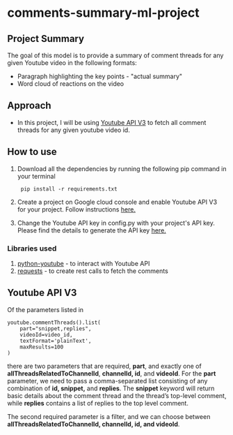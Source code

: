 # comments-summary-ml-project

## Project Summary

The goal of this model is to provide a summary of comment threads for any given Youtube video in the following formats:

* Paragraph highlighting the key points - "actual summary"
* Word cloud of reactions on the video

## Approach

* In this project, I will be using [Youtube API V3](https://developers.google.com/youtube/v3) to fetch all comment threads for any given youtube video id.

## How to use

1. Download all the dependencies by running the following pip command in your terminal

        pip install -r requirements.txt

2. Create a project on Google cloud console and enable Youtube API V3 for your project. Follow instructions [here.](https://console.developers.google.com/apis/api/youtube.googleapis.com/overview)

3. Change the Youtube API key in config.py with your project's API key. Please find the details to generate the API key [here.](https://developers.google.com/youtube/registering_an_application)

### Libraries used

1. [python-youtube](https://github.com/sns-sdks/python-youtube) - to interact with Youtube API
2. [requests](https://github.com/psf/requests) - to create rest calls to fetch the comments

## Youtube API V3

Of the parameters listed in

    youtube.commentThreads().list(
        part="snippet,replies",
        videoId=video_id,
        textFormat='plainText',
        maxResults=100
    )
there are two parameters that are required, **part**, and exactly one of **allThreadsRelatedToChannelId**, **channelId, id**, and **videoId**. For the **part** parameter, we need to pass a comma-separated list consisting of any combination of **id, snippet,** and **replies**. The **snippet** keyword will return basic details about the comment thread and the thread’s top-level comment, while **replies** contains a list of replies to the top level comment.

The second required parameter is a filter, and we can choose between **allThreadsRelatedToChannelId, channelId, id, and videoId**.
